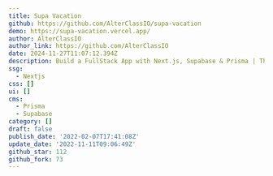 ```yaml
---
title: Supa Vacation
github: https://github.com/AlterClassIO/supa-vacation
demo: https://supa-vacation.vercel.app/
author: AlterClassIO
author_link: https://github.com/AlterClassIO
date: 2024-11-27T11:07:12.394Z
description: Build a FullStack App with Next.js, Supabase & Prisma | The Modern Dev
ssg:
  - Nextjs
css: []
ui: []
cms:
  - Prisma
  - Supabase
category: []
draft: false
publish_date: '2022-02-07T17:41:08Z'
update_date: '2022-11-11T09:06:49Z'
github_star: 112
github_fork: 73
---
```

